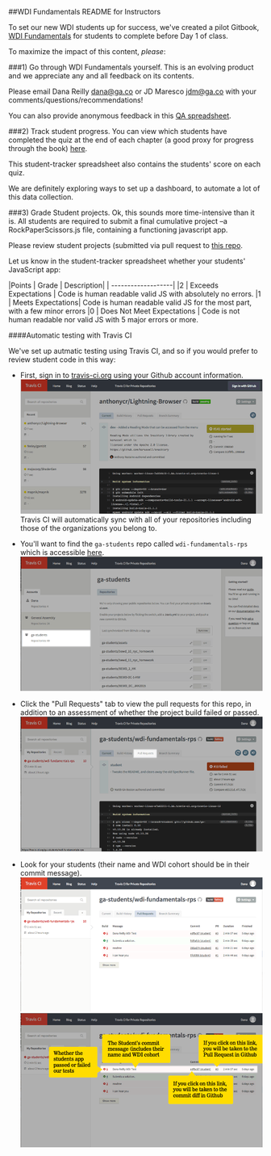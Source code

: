 ##WDI Fundamentals README for Instructors
<br>

To set our new WDI students up for success, we've created a pilot Gitbook, [WDI Fundamentals](fundamentals.generalassemb.ly) for students to complete before Day 1 of class.

To maximize the impact of this content, *please*:

###1) Go through WDI Fundamentals yourself.
This is an evolving product and we appreciate any and all feedback on its contents.

Please email Dana Reilly <dana@ga.co> or JD Maresco <jdm@ga.co> with your comments/questions/recommendations!

You can also provide anonymous feedback in this [QA spreadsheet](https://docs.google.com/a/generalassemb.ly/spreadsheets/d/1-u70IzOVfAS-J2aldRD9rTaCIfi5iR_IEVJYTa2azps/edit?usp=sharing).

###2) Track student progress.
You can view which students have completed the quiz at the end of each chapter (a good proxy for progress through the book) [here](https://docs.google.com/a/generalassemb.ly/spreadsheets/d/1P3ky0DRdo96aOWwbH2ZvlLVl6r8PM8TTMStKAPQ3Bmk/edit?usp=sharing).

This student-tracker spreadsheet also contains the students' score on each quiz.

We are definitely exploring ways to set up a dashboard, to automate a lot of this data collection.

###3) Grade Student projects.
Ok, this sounds more time-intensive than it is.  All students are required to submit a final cumulative project –a RockPaperScissors.js file, containing a functioning javascript app.

Please review student projects (submitted via pull request to [this repo](https://github.com/ga-students/wdi-fundamentals-rps).

Let us know in the student-tracker spreadsheet whether your students' JavaScript app:


|Points | Grade | Description|
| -------------------|
|2 | Exceeds Expectations | Code is human readable valid JS with absolutely no errors.
|1 | Meets Expectations| Code is human readable valid JS for the most part, with a few minor errors
|0 | Does Not Meet Expectations | Code is not human readable nor valid JS with 5 major errors or more.


####Automatic testing with Travis CI

We've set up autmatic testing using Travis CI, and so if you would prefer to review student code in this way:

* First, sign in to [travis-ci.org](travis-ci.org) using your Github account information.
	<br>
	![Sign in with Github](assets/instructors/sign_in_to_travisci.png)
	<br>
	Travis CI will automatically sync with all of your repositories including those of the organizations you belong to.

* You'll want to find the `ga-students` repo called `wdi-fundamentals-rps` which is accessible [here](https://travis-ci.org/ga-students/wdi-fundamentals-rps).
	<br>
	![Where to find ga-students repo](assets/instructors/ga-students_travis.png)
	<br>
* Click the "Pull Requests" tab to view the pull requests for this repo, in addition to an assessment of whether the project build failed or passed.
 	<br>
 	![Where to find Pull Requests in Travis-CI](assets/instructors/pr_tab_intravis.png)
	<br>

* Look for your students (their name and WDI cohort should be in their commit message).
	<br>
	![All Pull Requests in Travis-CI](assets/instructors/PR_intravis.png)
	<br>
	![Your students](assets/instructors/PR_comments_intravis.png)






